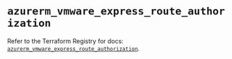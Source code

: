 # `azurerm_vmware_express_route_authorization`

Refer to the Terraform Registry for docs: [`azurerm_vmware_express_route_authorization`](https://registry.terraform.io/providers/hashicorp/azurerm/3.91.0/docs/resources/vmware_express_route_authorization).

